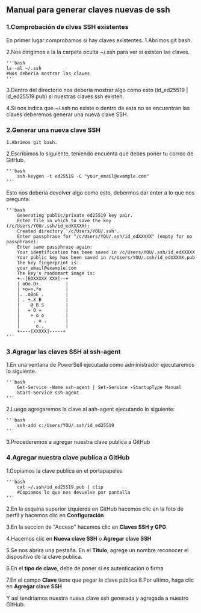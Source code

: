 ## Manual para generar claves nuevas de ssh

### 1.Comprobación de clves SSH existentes
En primer lugar comprobamos si hay claves existentes.
1.Abrimos git bash.

2.Nos dirigimos a la la carpeta oculta ~/.ssh para ver si existen las claves.

    '''bash
    ls -al ~/.ssh
    #Nos deberia mostrar las claves
    '''

3.Dentro del directorio nos deberia mostrar algo como esto (id_ed25519 | id_ed25519.pub) si nuestras claves ssh existen.

4.Si nos indica que ~/.ssh no existe o dentro de esta no se encuentran las claves deberemos generar una nueva clave SSH.

### 2.Generar una nueva clave SSH 
    1.Abrimos git bash.

2.Escribimos lo siguiente, teniendo encuenta que debes poner tu correo de GitHub.

    '''bash
        ssh-keygen -t ed25519 -C "your_email@example.com"
    '''

Esto nos deberia devolver algo como esto, debermos dar enter a lo que nos pregunta:

    '''bash
        Generating public/private ed25519 key pair.
        Enter file in which to save the key (/c/Users/YOU/.ssh/id_edXXXXX):
        Created directory '/c/Users/YOU/.ssh'.
        Enter passphrase for "/c/Users/YOU/.ssh/id_edXXXXX" (empty for no passphrase):
        Enter same passphrase again:
        Your identification has been saved in /c/Users/YOU/.ssh/id_edXXXXX
        Your public key has been saved in /c/Users/YOU/.ssh/id_edXXXXX.pub
        The key fingerprint is:
        your_email@example.com
        The key's randomart image is:
        +--[EDXXXXX XXX]--+
        | oOo.O+.         |
        | +o=+.*o         |
        |. .oBoE .        |
        | . +.X B         |
        |    @ B S        |
        |   = O =         |
        |    + o o        |
        |     . o .       |
        |      o..        |
        +----[XXXXX]-----+
    '''

### 3.Agragar las claves SSH al ssh-agent
1.En una ventana de PowerSell ejecutada como administrador ejecutaremos lo siguiente.

    '''bash
        Get-Service -Name ssh-agent | Set-Service -StartupType Manual
        Start-Service ssh-agent
    '''

2.Luego agregaremos la clave al aah-agent ejecutando lo siguiente:

    '''bash
        ssh-add c:/Users/YOU/.ssh/id_ed25519
    '''

3.Procederemos a agregar nuestra clave publica a GitHub

### 4.Agregar nuestra clave publica a GitHub
1.Copiamos la clave publica en el portapapeles

    '''bash
        cat ~/.ssh/id_ed25519.pub | clip
        #Copiamos lo que nos devuelve por pantalla
    '''
2.En la esquina superior izquierda en GitHub hacemos clic en la foto de perfil y hacemos clic en **Configuración**

3.En la seccion de "Acceso" hacemos clic en **Claves SSH y GPG**

4.Hacemos clic en **Nueva clave SSH** o **Agregar clave SSH** 

5.Se nos abrira una pestaña. En el **Titulo**, agrege un nombre reconocer el dispositivo de la clave publica.

6.En el **tipo de clave**, debe de poner si es autenticación o firma  

7.En el campo **Clave** tiene que pegar la clave pública
8.Por ultimo, haga clic en **Agregar clave SSH**                       

Y así tendriamos nuestra nueva clave ssh generada y agregada a nuestro GitHub.